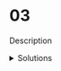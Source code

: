 # 03

Description

<details>
  <summary>Solutions</summary>
  <ol>
    <li>Gamma: 3903, Epsilon: 192, Power Consumption: 749376</li>
    <li>Oxygen: 3871, CO2: 613, Life Support: 2372923</li>
  </ol>
</details>
